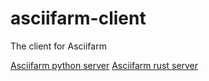 # asciifarm-client
The client for Asciifarm

[Asciifarm python server](https://github.com/jmdejong/asciifarm)
[Asciifarm rust server](https://github.com/jmdejong/rustifarm)
